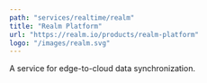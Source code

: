 ```yaml
---
path: "services/realtime/realm"
title: "Realm Platform"
url: "https://realm.io/products/realm-platform"
logo: "/images/realm.svg"
---
```


A service for edge-to-cloud data synchronization. 

